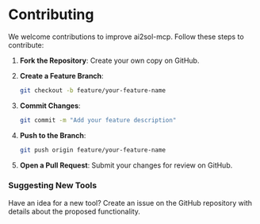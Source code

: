 # Contributing

We welcome contributions to improve ai2sol-mcp. Follow these steps to contribute:

1. **Fork the Repository**: Create your own copy on GitHub.

2. **Create a Feature Branch**:
   ```bash
   git checkout -b feature/your-feature-name
   ```

3. **Commit Changes**:
   ```bash
   git commit -m "Add your feature description"
   ```

4. **Push to the Branch**:
   ```bash
   git push origin feature/your-feature-name
   ```

5. **Open a Pull Request**: Submit your changes for review on GitHub.

### Suggesting New Tools

Have an idea for a new tool? Create an issue on the GitHub repository with details about the proposed functionality.
